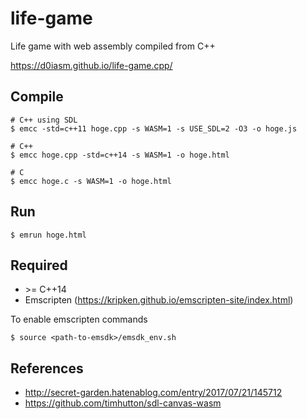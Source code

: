 # life-game
Life game with web assembly compiled from C++

https://d0iasm.github.io/life-game.cpp/


## Compile
```
# C++ using SDL
$ emcc -std=c++11 hoge.cpp -s WASM=1 -s USE_SDL=2 -O3 -o hoge.js

# C++
$ emcc hoge.cpp -std=c++14 -s WASM=1 -o hoge.html

# C
$ emcc hoge.c -s WASM=1 -o hoge.html 
```

## Run
```
$ emrun hoge.html
```

## Required
- \>= C++14
- Emscripten (https://kripken.github.io/emscripten-site/index.html)

To enable emscripten commands
```
$ source <path-to-emsdk>/emsdk_env.sh
```

## References
- http://secret-garden.hatenablog.com/entry/2017/07/21/145712
- https://github.com/timhutton/sdl-canvas-wasm
